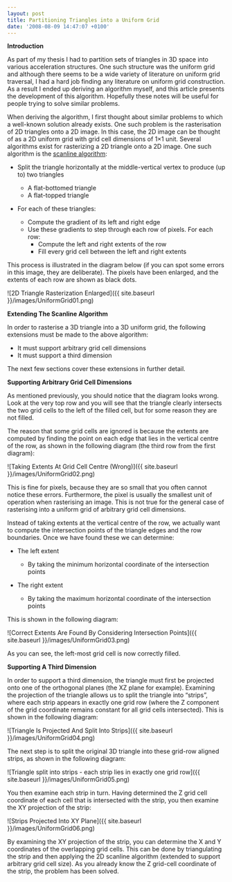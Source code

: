 ```yaml
---
layout: post
title: Partitioning Triangles into a Uniform Grid
date: '2008-08-09 14:47:07 +0100'
---
```


**Introduction**

As part of my thesis I had to partition sets of triangles in 3D space into various acceleration structures. One such structure was the uniform grid and although there seems to be a wide variety of literature on uniform grid traversal, I had a hard job finding any literature on uniform grid construction. As a result I ended up deriving an algorithm myself, and this article presents the development of this algorithm. Hopefully these notes will be useful for people trying to solve similar problems.

When deriving the algorithm, I first thought about similar problems to which a well-known solution already exists. One such problem is the rasterisation of 2D triangles onto a 2D image. In this case, the 2D image can be thought of as a 2D uniform grid with grid cell dimensions of 1×1 unit. Several algorithms exist for rasterizing a 2D triangle onto a 2D image. One such algorithm is the [scanline algorithm](http://en.wikipedia.org/wiki/Scanline_algorithm):

* Split the triangle horizontally at the middle-vertical vertex to produce (up to) two triangles
	* A flat-bottomed triangle
	* A flat-topped triangle

* For each of these triangles:
	* Compute the gradient of its left and right edge
	* Use these gradients to step through each row of pixels. For each row:
		* Compute the left and right extents of the row
		* Fill every grid cell between the left and right extents

This process is illustrated in the diagram below (if you can spot some errors in this image, they are deliberate). The pixels have been enlarged, and the extents of each row are shown as black dots.

![2D Triangle Rasterization Enlarged]({{ site.baseurl }}/images/UniformGrid01.png)


**Extending The Scanline Algorithm**

In order to rasterise a 3D triangle into a 3D uniform grid, the following extensions must be made to the above algorithm:

* It must support arbitrary grid cell dimensions
* It must support a third dimension

The next few sections cover these extensions in further detail.


**Supporting Arbitrary Grid Cell Dimensions**

As mentioned previously, you should notice that the diagram looks wrong. Look at the very top row and you will see that the triangle clearly intersects the two grid cells to the left of the filled cell, but for some reason they are not filled.

The reason that some grid cells are ignored is because the extents are computed by finding the point on each edge that lies in the vertical centre of the row, as shown in the following diagram (the third row from the first diagram):

![Taking Extents At Grid Cell Centre (Wrong)]({{ site.baseurl }}/images/UniformGrid02.png)

This is fine for pixels, because they are so small that you often cannot notice these errors. Furthermore, the pixel is usually the smallest unit of operation when rasterising an image. This is not true for the general case of rasterising into a uniform grid of arbitrary grid cell dimensions.

Instead of taking extents at the vertical centre of the row, we actually want to compute the intersection points of the triangle edges and the row boundaries. Once we have found these we can determine:

* The left extent
	* By taking the minimum horizontal coordinate of the intersection points

* The right extent
	* By taking the maximum horizontal coordinate of the intersection points

This is shown in the following diagram:

![Correct Extents Are Found By Considering Intersection Points]({{ site.baseurl }}/images/UniformGrid03.png)

As you can see, the left-most grid cell is now correctly filled.


**Supporting A Third Dimension**

In order to support a third dimension, the triangle must first be projected onto one of the orthogonal planes (the XZ plane for example). Examining the projection of the triangle allows us to split the triangle into “strips”, where each strip appears in exactly one grid row (where the Z component of the grid coordinate remains constant for all grid cells intersected). This is shown in the following diagram:

![Triangle Is Projected And Split Into Strips]({{ site.baseurl }}/images/UniformGrid04.png)

The next step is to split the original 3D triangle into these grid-row aligned strips, as shown in the following diagram:

![Triangle split into strips - each strip lies in exactly one grid row]({{ site.baseurl }}/images/UniformGrid05.png)

You then examine each strip in turn. Having determined the Z grid cell coordinate of each cell that is intersected with the strip, you then examine the XY projection of the strip:

![Strips Projected Into XY Plane]({{ site.baseurl }}/images/UniformGrid06.png)

By examining the XY projection of the strip, you can determine the X and Y coordinates of the overlapping grid cells. This can be done by triangulating the strip and then applying the 2D scanline algorithm (extended to support arbitrary grid cell size). As you already know the Z grid-cell coordinate of the strip, the problem has been solved.
